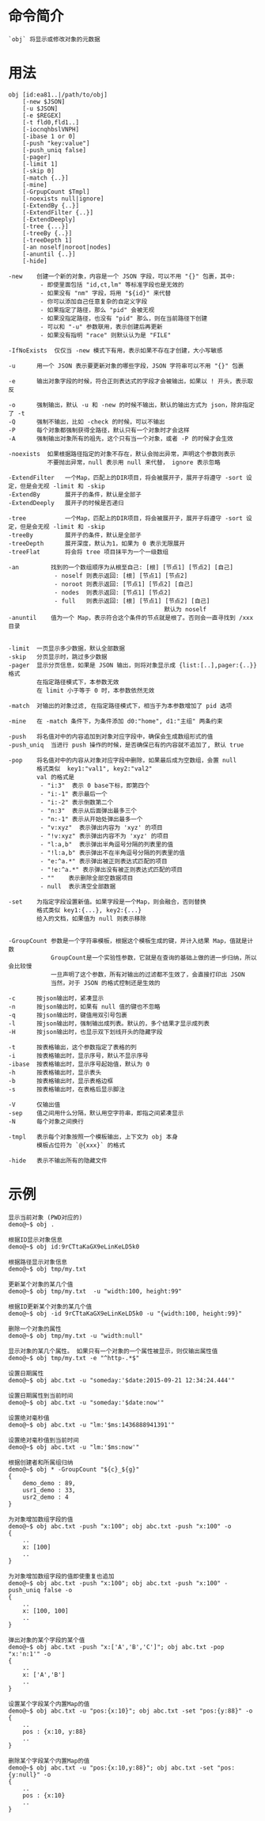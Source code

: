# 命令简介 

    `obj` 将显示或修改对象的元数据

# 用法

    obj [id:ea81..|/path/to/obj]
        [-new $JSON] 
        [-u $JSON] 
        [-e $REGEX] 
        [-t fld0,fld1..]
        [-iocnqhbslVNPH]
        [-ibase 1 or 0]
        [-push "key:value"]
        [-push_uniq false]
        [-pager]
        [-limit 1]
        [-skip 0]
        [-match {..}]
        [-mine]
        [-GrpupCount $Tmpl]
        [-noexists null|ignore]
        [-ExtendBy {..}]
        [-ExtendFilter {..}]
        [-ExtendDeeply]
        [-tree {...}]
        [-treeBy {..}]
        [-treeDepth 1]
        [-an noself|noroot|nodes]
        [-anuntil {..}]
        [-hide]
    
    -new    创建一个新的对象，内容是一个 JSON 字段，可以不用 "{}" 包裹，其中:
             - 即使里面包括 "id,ct,lm" 等标准字段也是无效的
             - 如果没有 "nm" 字段，将用 "${id}" 来代替
             - 你可以添加自己任意复杂的自定义字段
             - 如果指定了路径，那么 "pid" 会被无视
             - 如果没指定路径，也没有 "pid" 那么，则在当前路径下创建
             - 可以和 "-u" 参数联用，表示创建后再更新
             - 如果没有指明 "race" 则默认认为是 "FILE"
             
    -IfNoExists  仅仅当 -new 模式下有用，表示如果不存在才创建，大小写敏感
    
    -u      用一个 JSON 表示要更新对象的哪些字段，JSON 字符串可以不用 "{}" 包裹
    
    -e      输出对象字段的时候，符合正则表达式的字段才会被输出，如果以 ! 开头，表示取反
    
    -o      强制输出，默认 -u 和 -new 的时候不输出，默认的输出方式为 json，除非指定了 -t
    -Q      强制不输出，比如 -check 的时候，可以不输出
    -P      每个对象都强制获得全路径，默认只有一个对象时才会这样
    -A      强制输出对象所有的祖先，这个只有当一个对象，或者 -P 的时候才会生效
    
    -noexists  如果根据路径指定的对象不存在，默认会抛出异常，声明这个参数则表示
               不要抛出异常，null 表示用 null 来代替， ignore 表示忽略
    
    -ExtendFilter   一个Map，匹配上的DIR项目，将会被展开子，展开子将遵守 -sort 设定，但是会无视 -limit 和 -skip
    -ExtendBy       展开子的条件，默认是全部子
    -ExtendDeeply   展开子的时候是否递归
    
    -tree           一个Map，匹配上的DIR项目，将会被展开子，展开子将遵守 -sort 设定，但是会无视 -limit 和 -skip
    -treeBy         展开子的条件，默认是全部子
    -treeDepth      展开深度，默认为1，如果为 0 表示无限展开
    -treeFlat       将会将 tree 项目抹平为一个一级数组 
    
    -an         找到的一个数组顺序为从根至自己: [根] [节点1] [节点2] [自己]
                 - noself 则表示返回: [根] [节点1] [节点2]
                 - noroot 则表示返回: [节点1] [节点2] [自己]
                 - nodes  则表示返回: [节点1] [节点2]
                 - full   则表示返回: [根] [节点1] [节点2] [自己]
                                                默认为 noself
    -anuntil    值为一个 Map，表示符合这个条件的节点就是根了。否则会一直寻找到 /xxx 目录
    
    
    -limit  一页显示多少数据，默认全部数据
    -skip   分页显示时，跳过多少数据
    -pager  显示分页信息，如果是 JSON 输出，则将对象显示成 {list:[..],pager:{..}} 格式
            在指定路径模式下，本参数无效
            在 limit 小于等于 0 时，本参数依然无效
            
    -match  对输出的对象过滤, 在指定路径模式下，相当于为本参数增加了 pid 选项
    
    -mine   在 -match 条件下，为条件添加 d0:"home", d1:"主组" 两条约束
    
    -push   将名值对中的内容追加到对象对应字段中，确保会生成数组形式的值
    -push_uniq  当进行 push 操作的时候，是否确保已有的内容就不追加了, 默认 true
    
    -pop    将名值对中的内容从对象对应字段中删除，如果最后成为空数组，会置 null
            格式类似  key1:"val1", key2:"val2"
            val 的格式是
             - "i:3"  表示 0 base下标，即第四个
             - "i:-1" 表示最后一个
             - "i:-2" 表示倒数第二个
             - "n:3"  表示从后面弹出最多三个
             - "n:-1" 表示从开始处弹出最多一个
             - "v:xyz"  表示弹出内容为 'xyz' 的项目
             - "!v:xyz" 表示弹出内容不为 'xyz' 的项目
             - "l:a,b"  表示弹出半角逗号分隔的列表里的值
             - "!l:a,b" 表示弹出不在半角逗号分隔的列表里的值
             - "e:^a.*" 表示弹出被正则表达式匹配的项目
             - "!e:^a.*" 表示弹出没有被正则表达式匹配的项目
             - ""    表示删除全部空数据项目
             - null  表示清空全部数据

    -set    为指定字段设置新值。如果字段是一个Map，则会融合，否则替换
            格式类似 key1:{...}, key2:{...}
            给入的文档，如果值为 null 则表示移除
    
             
    -GroupCount 参数是一个字符串模板，根据这个模板生成的键，并计入结果 Map，值就是计数
                GroupCount是一个实验性参数，它就是在查询的基础上做的进一步归纳，所以会比较慢
                一旦声明了这个参数，所有对输出的过滤都不生效了，会直接打印出 JSON 
                当然，对于 JSON 的格式控制还是生效的
    
    -c      按json输出时，紧凑显示
    -n      按json输出时，如果有 null 值的键也不忽略
    -q      按json输出时，键值用双引号包裹
    -l      按json输出时，强制输出成列表。默认的，多个结果才显示成列表
    -H      按json输出时，也显示双下划线开头的隐藏字段
    
    -t      按表格输出，这个参数指定了表格的列
    -i      按表格输出时，显示序号，默认不显示序号
    -ibase  按表格输出时，显示序号起始值，默认为 0
    -h      按表格输出时，显示表头
    -b      按表格输出时，显示表格边框
    -s      按表格输出时，在表格后显示脚注
    
    -V      仅输出值
    -sep    值之间用什么分隔，默认用空字符串，即指之间紧凑显示
    -N      每个对象之间换行
        
    -tmpl   表示每个对象按照一个模板输出，上下文为 obj 本身
            模板占位符为 `@{xxx}` 的格式
    
    -hide   表示不输出所有的隐藏文件
    
# 示例

    显示当前对象 (PWD对应的)
    demo@~$ obj .
    
    根据ID显示对象信息
    demo@~$ obj id:9rCTtaKaGX9eLinKeLD5k0
    
    根据路径显示对象信息
    demo@~$ obj tmp/my.txt
    
    更新某个对象的某几个值
    demo@~$ obj tmp/my.txt  -u "width:100, height:99"
    
    根据ID更新某个对象的某几个值
    demo@~$ obj -id 9rCTtaKaGX9eLinKeLD5k0 -u "{width:100, height:99}"
    
    删除一个对象的属性
    demo@~$ obj tmp/my.txt -u "width:null"
    
    显示对象的某几个属性。 如果只有一个对象的一个属性被显示，则仅输出属性值
    demo@~$ obj tmp/my.txt -e "^http-.*$"
    
    设置日期属性
    demo@~$ obj abc.txt -u "someday:'$date:2015-09-21 12:34:24.444'"
    
    设置日期属性到当前时间
    demo@~$ obj abc.txt -u "someday:'$date:now'"
    
    设置绝对毫秒值
    demo@~$ obj abc.txt -u "lm:'$ms:1436888941391'"
    
    设置绝对毫秒值到当前时间
    demo@~$ obj abc.txt -u "lm:'$ms:now'"
    
    根据创建者和所属组归纳
    demo@~$ obj * -GroupCount "${c}_${g}"
    {
        demo_demo : 89,
        usr1_demo : 33,
        usr2_demo : 4
    }
    
    为对象增加数组字段的值
    demo@~$ obj abc.txt -push "x:100"; obj abc.txt -push "x:100" -o
    {
        ..
        x: [100]
        ..
    }
    
    为对象增加数组字段的值即使重复也追加
    demo@~$ obj abc.txt -push "x:100"; obj abc.txt -push "x:100" -push_uniq false -o
    {
        ..
        x: [100, 100]
        ..
    }
    
    弹出对象的某个字段的某个值
    demo@~$ obj abc.txt -push "x:['A','B','C']"; obj abc.txt -pop "x:'n:1'" -o
    {
        ..
        x: ['A','B']
        ..
    }
    
    设置某个字段某个内置Map的值
    demo@~$ obj abc.txt -u "pos:{x:10}"; obj abc.txt -set "pos:{y:88}" -o
    {
        ..
        pos : {x:10, y:88}
        ..
    }
    
    删除某个字段某个内置Map的值
    demo@~$ obj abc.txt -u "pos:{x:10,y:88}"; obj abc.txt -set "pos:{y:null}" -o
    {
        ..
        pos : {x:10}
        ..
    }
    
    
    
    
